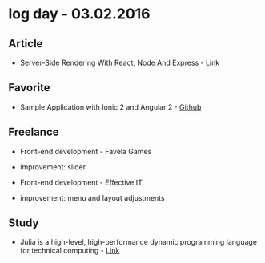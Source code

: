 # log day - 03.02.2016

## Article

 - Server-Side Rendering With React, Node And Express - [Link](https://www.smashingmagazine.com/2016/03/server-side-rendering-react-node-express/)


## Favorite

 - Sample Application with Ionic 2 and Angular 2 - [Github](https://github.com/ccoenraets/ionic2-realty)
 
 
## Freelance

 - Front-end development - Favela Games
  - improvement: slider
 
 - Front-end development - Effective IT
  - improvement: menu and layout adjustments 
  
  
## Study

 - Julia is a high-level, high-performance dynamic programming language for technical computing - [Link](http://julialang.org/)
